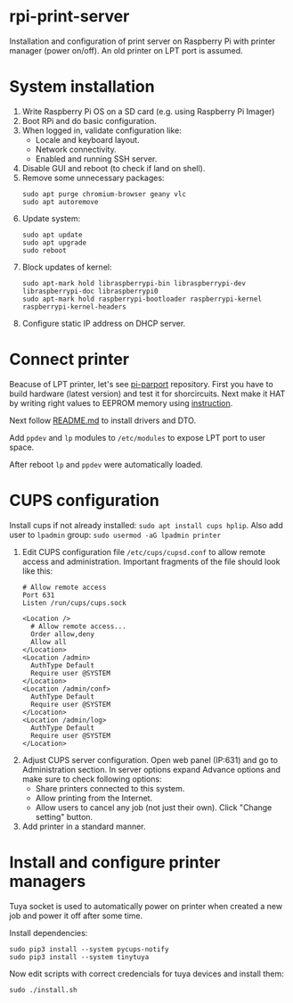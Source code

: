 # rpi-print-server

Installation and configuration of print server on Raspberry Pi with printer manager (power on/off). An old printer on LPT port is assumed.

# System installation

1. Write Raspberry Pi OS on a SD card (e.g. using Raspberry Pi Imager)
2. Boot RPi and do basic configuration.
3. When logged in, validate configuration like:
   - Locale and keyboard layout.
   - Network connectivity.
   - Enabled and running SSH server.
4. Disable GUI and reboot (to check if land on shell).
5. Remove some unnecessary packages:
   ```shell
   sudo apt purge chromium-browser geany vlc
   sudo apt autoremove
   ```
6. Update system:
   ```shell
   sudo apt update
   sudo apt upgrade
   sudo reboot
   ```
7. Block updates of kernel:
   ```shell
   sudo apt-mark hold libraspberrypi-bin libraspberrypi-dev libraspberrypi-doc libraspberrypi0
   sudo apt-mark hold raspberrypi-bootloader raspberrypi-kernel raspberrypi-kernel-headers
   ```
8. Configure static IP address on DHCP server.
 
# Connect printer

Beacuse of LPT printer, let's see [pi-parport](https://github.com/tatry/pi-parport) repository. First you have to build hardware
(latest version) and test it for shorcircuits. Next make it HAT by writing right values to EEPROM memory using
[instruction](https://github.com/tatry/pi-parport/tree/master/eeprom).

Next follow [README.md](https://github.com/tatry/pi-parport/blob/master/README.md) to install drivers and DTO.

Add `ppdev` and `lp` modules to `/etc/modules` to expose LPT port to user space.

After reboot `lp` and `ppdev` were automatically loaded.

# CUPS configuration

Install cups if not already installed: `sudo apt install cups hplip`.
Also add user to `lpadmin` group: `sudo usermod -aG lpadmin printer`

1. Edit CUPS configuration file `/etc/cups/cupsd.conf` to allow remote access and administration. Important fragments of the file should look like this:
   ```
   # Allow remote access
   Port 631
   Listen /run/cups/cups.sock
   ```
   ```
   <Location />
     # Allow remote access...
     Order allow,deny
     Allow all
   </Location>
   <Location /admin>
     AuthType Default
     Require user @SYSTEM
   </Location>
   <Location /admin/conf>
     AuthType Default
     Require user @SYSTEM
   </Location>
   <Location /admin/log>
     AuthType Default
     Require user @SYSTEM
   </Location>
   ```
2. Adjust CUPS server configuration. Open web panel (IP:631) and go to Administration section. In server options expand Advance options and
   make sure to check following options:
   - Share printers connected to this system.
   - Allow printing from the Internet.
   - Allow users to cancel any job (not just their own).
   Click "Change setting" button.
3. Add printer in a standard manner.

# Install and configure printer managers

Tuya socket is used to automatically power on printer when created a new job and power it off after some time.

Install dependencies:
```shell
sudo pip3 install --system pycups-notify
sudo pip3 install --system tinytuya
```

Now edit scripts with correct credencials for tuya devices and install them:
```shell
sudo ./install.sh
```

